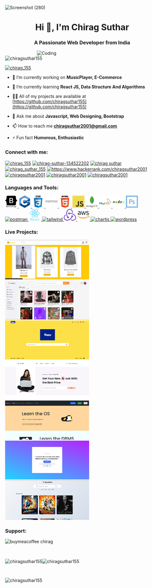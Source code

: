 ![Screenshot (280)](https://user-images.githubusercontent.com/94690296/212488837-f0f201be-1c72-4ed8-9915-71a1a8c97ea2.png)

<h1 align="center">Hi 👋, I'm Chirag Suthar</h1>
<h3 align="center">A Passionate Web Developer from India</h3>

<img align="right" alt="Coding"  width="400"  src="https://miro.medium.com/max/1360/0*7Q3yvSIv_t0ioJ-Z.gif"/>

<p align="left"> <img src="https://komarev.com/ghpvc/?username=chiragsuthar155&label=Profile%20views&color=0e75b6&style=flat" alt="chiragsuthar155" /> </p>

<p align="left"> <a href="https://twitter.com/chirag_155" target="blank"><img src="https://img.shields.io/twitter/follow/chirag_155?logo=twitter&style=for-the-badge" alt="chirag_155" /></a> </p>

- 🔭 I’m currently working on **MusicPlayer, E-Commerce**

- 🌱 I’m currently learning **React JS, Data Structure And Algorithms**

- 👨‍💻 All of my projects are available at [https://github.com/chiragsuthar155](https://github.com/chiragsuthar155)

- 💬 Ask me about **Javascript, Web Designing, Bootstrap**

- 📫 How to reach me **chiragsuthar2001@gmail.com**

- ⚡ Fun fact **Humorous, Enthusiastic**

<h3 align="left">Connect with me:</h3>
<p align="left">
<a href="https://twitter.com/chirag_155" target="blank"><img align="center" src="https://raw.githubusercontent.com/rahuldkjain/github-profile-readme-generator/master/src/images/icons/Social/twitter.svg" alt="chirag_155" height="30" width="40" /></a>
<a href="https://linkedin.com/in/chirag-suthar-134522202" target="blank"><img align="center" src="https://raw.githubusercontent.com/rahuldkjain/github-profile-readme-generator/master/src/images/icons/Social/linked-in-alt.svg" alt="chirag-suthar-134522202" height="30" width="40" /></a>
<a href="https://fb.com/chirag suthar" target="blank"><img align="center" src="https://raw.githubusercontent.com/rahuldkjain/github-profile-readme-generator/master/src/images/icons/Social/facebook.svg" alt="chirag suthar" height="30" width="40" /></a>
<a href="https://instagram.com/chirag_suthar_155" target="blank"><img align="center" src="https://raw.githubusercontent.com/rahuldkjain/github-profile-readme-generator/master/src/images/icons/Social/instagram.svg" alt="chirag_suthar_155" height="30" width="40" /></a>
<a href="https://www.hackerrank.com/https://www.hackerrank.com/chiragsuthar2001" target="blank"><img align="center" src="https://raw.githubusercontent.com/rahuldkjain/github-profile-readme-generator/master/src/images/icons/Social/hackerrank.svg" alt="https://www.hackerrank.com/chiragsuthar2001" height="30" width="40" /></a>
<a href="https://www.leetcode.com/chiragsuthar2001" target="blank"><img align="center" src="https://raw.githubusercontent.com/rahuldkjain/github-profile-readme-generator/master/src/images/icons/Social/leet-code.svg" alt="chiragsuthar2001" height="30" width="40" /></a>
<a href="https://auth.geeksforgeeks.org/user/chiragsuthar2001" target="blank"><img align="center" src="https://raw.githubusercontent.com/rahuldkjain/github-profile-readme-generator/master/src/images/icons/Social/geeks-for-geeks.svg" alt="chiragsuthar2001" height="30" width="40" /></a>
 <a href="https://www.codingninjas.com/codestudio/profile/ca6f5c97-9749-4722-aac2-6954188104b8" target="blank"><img align="center" src="https://cdn-1.webcatalog.io/catalog/codestudio/codestudio-icon-filled-256.png?v=1675596543337" alt="chiragsuthar2001" height="30" width="40" /></a>
</p>

<h3 align="left">Languages and Tools:</h3>
<p align="left"> <a href="https://getbootstrap.com" target="_blank" rel="noreferrer"> <img src="https://raw.githubusercontent.com/devicons/devicon/master/icons/bootstrap/bootstrap-plain-wordmark.svg" alt="bootstrap" width="40" height="40"/> </a> <a href="https://www.w3schools.com/cpp/" target="_blank" rel="noreferrer"> <img src="https://raw.githubusercontent.com/devicons/devicon/master/icons/cplusplus/cplusplus-original.svg" alt="cplusplus" width="40" height="40"/> </a> <a href="https://www.w3schools.com/css/" target="_blank" rel="noreferrer"> <img src="https://raw.githubusercontent.com/devicons/devicon/master/icons/css3/css3-original-wordmark.svg" alt="css3" width="40" height="40"/> </a> <a href="https://expressjs.com" target="_blank" rel="noreferrer"> <img src="https://raw.githubusercontent.com/devicons/devicon/master/icons/express/express-original-wordmark.svg" alt="express" width="40" height="40"/> </a> <a href="https://www.w3.org/html/" target="_blank" rel="noreferrer"> <img src="https://raw.githubusercontent.com/devicons/devicon/master/icons/html5/html5-original-wordmark.svg" alt="html5" width="40" height="40"/> </a> <a href="https://developer.mozilla.org/en-US/docs/Web/JavaScript" target="_blank" rel="noreferrer"> <img src="https://raw.githubusercontent.com/devicons/devicon/master/icons/javascript/javascript-original.svg" alt="javascript" width="40" height="40"/> </a> <a href="https://www.mongodb.com/" target="_blank" rel="noreferrer"> <img src="https://raw.githubusercontent.com/devicons/devicon/master/icons/mongodb/mongodb-original-wordmark.svg" alt="mongodb" width="40" height="40"/> </a> <a href="https://www.mysql.com/" target="_blank" rel="noreferrer"> <img src="https://raw.githubusercontent.com/devicons/devicon/master/icons/mysql/mysql-original-wordmark.svg" alt="mysql" width="40" height="40"/> </a> <a href="https://nodejs.org" target="_blank" rel="noreferrer"> <img src="https://raw.githubusercontent.com/devicons/devicon/master/icons/nodejs/nodejs-original-wordmark.svg" alt="nodejs" width="40" height="40"/> </a> <a href="https://www.photoshop.com/en" target="_blank" rel="noreferrer"> <img src="https://raw.githubusercontent.com/devicons/devicon/master/icons/photoshop/photoshop-line.svg" alt="photoshop" width="40" height="40"/> </a> <a href="https://postman.com" target="_blank" rel="noreferrer"> <img src="https://www.vectorlogo.zone/logos/getpostman/getpostman-icon.svg" alt="postman" width="40" height="40"/> </a> <a href="https://reactjs.org/" target="_blank" rel="noreferrer"> <img src="https://raw.githubusercontent.com/devicons/devicon/master/icons/react/react-original-wordmark.svg" alt="react" width="40" height="40"/> </a>
<a href="https://tailwindcss.com/" target="_blank" rel="noreferrer"> <img src="https://www.vectorlogo.zone/logos/tailwindcss/tailwindcss-icon.svg" alt="tailwind" width="40" height="40"/> </a><a href="https://redux.js.org" target="_blank" rel="noreferrer"> <img src="https://raw.githubusercontent.com/devicons/devicon/master/icons/redux/redux-original.svg" alt="redux" width="40" height="40"/> </a>
<a href="https://aws.amazon.com" target="_blank" rel="noreferrer"> <img src="https://raw.githubusercontent.com/devicons/devicon/master/icons/amazonwebservices/amazonwebservices-original-wordmark.svg" alt="aws" width="40" height="40"/> </a> <a href="https://www.chartjs.org" target="_blank" rel="noreferrer"> <img src="https://www.chartjs.org/media/logo-title.svg" alt="chartjs" width="40" height="40"/> </a>
  <a href="https://wordpress.org/" target="_blank" rel="noreferrer"> <img src="https://img.freepik.com/free-icon/wordpress_318-183439.jpg" alt="wordpress" width="40" height="40"/> </a>
</p>


<h3>Live Projects: </h3>
<p align="left">
<a href="https://cs-shopify.netlify.com/" target="blank" rel="noreferrer"><img alt="Coding"  width="275"  src="https://github.com/chiragsuthar155/chiragsuthar155/blob/main/Screenshot%20(82).png"/></a>
  <a href="https://tunecast.netlify.app/" target="blank" rel="noreferrer"><img alt="Coding"  width="275"  src="https://github.com/chiragsuthar155/chiragsuthar155/blob/main/Screenshot%20(73).png"/></a>
<a href="https://happysearch.netlify.com/" target="blank" rel="noreferrer"><img alt="Coding"  width="275"  src="https://github.com/chiragsuthar155/chiragsuthar155/blob/main/Screenshot%20(74).png"/></a>

<br>
  <a href="https://chiragsuthar155.github.io/Book_Store/" target="blank" rel="noreferrer"><img alt="Coding"  width="275"  src="https://github.com/chiragsuthar155/chiragsuthar155/blob/main/Screenshot%20(75).png"/></a>
<a href="https://chiragsuthar155.github.io/Project_12019423/" target="blank" rel="noreferrer"><img alt="Coding"  width="275"  src="https://github.com/chiragsuthar155/chiragsuthar155/blob/main/Screenshot%20(72).png"/></a>
<a href="https://csquotes.netlify.com/" target="blank" rel="noreferrer"><img alt="Coding"  width="275"  src="https://github.com/chiragsuthar155/chiragsuthar155/blob/main/project_1.png"/></a>
<br>
   <a href="https://csmovies.netlify.app/" target="blank" rel="noreferrer"><img alt="Coding"  width="275"  src="https://github.com/chiragsuthar155/chiragsuthar155/blob/main/Screenshot%20(76).png"/></a>
</p>

<h3 align="left">Support:</h3>
<p><a href="https://www.buymeacoffee.com/chiragsuthar"> <img align="left" src="https://cdn.buymeacoffee.com/buttons/v2/default-yellow.png" height="50" width="210" alt="buymeacoffee chirag" /></a></p>
<br>
<br>
<br>
<p><img align="left" src="https://github-readme-stats-sigma-five.vercel.app/api/top-langs?username=chiragsuthar155&show_icons=true&locale=en&layout=compact" alt="chiragsuthar155" /></p>

<p>&nbsp;<img align="left" src="https://github-readme-stats-sigma-five.vercel.app/api?username=chiragsuthar155&show_icons=true&locale=en" alt="chiragsuthar155" /></p>

<br>

<p><img align="left" src="https://github-readme-streak-stats.herokuapp.com/?user=chiragsuthar155&" alt="chiragsuthar155" /></p>
